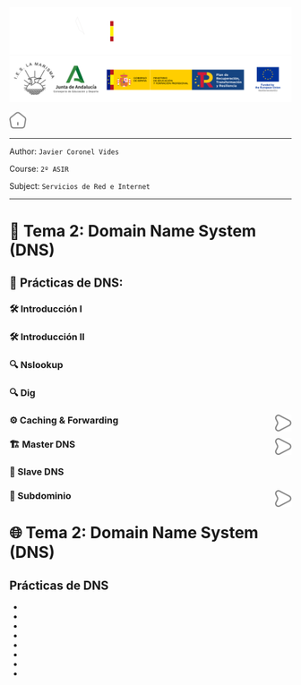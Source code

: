![](/.resGen/_bannerD.png#gh-dark-mode-only)
![](/.resGen/_bannerL.png#gh-light-mode-only)

<a href="/README.md"><img src="/.resGen/_home.svg" width="30"></a>

---

Author: `Javier Coronel Vides`

Course: `2º ASIR`

Subject: `Servicios de Red e Internet`

---

# 📡 Tema 2: Domain Name System (DNS)

## 📝 Prácticas de DNS:

### 🛠 Introducción I
### 🛠 Introducción II
### 🔍 Nslookup
### 🔍 Dig                     
### ⚙️ Caching & Forwarding   <a href="act/5/readme.md"><img src="/.resGen/_arrow.svg" width="30" align="right"></a>
### 🏗 Master DNS              <a href="act/6/readme.md"><img src="/.resGen/_arrow.svg" width="30" align="right"></a>
### 🧩 Slave DNS
### 📂 Subdominio              <a href="act/8/readme.md"><img src="/.resGen/_arrow.svg" width="30" align="right"></a>



# 🌐 Tema 2: Domain Name System (DNS)
##  Prácticas de DNS
- 
- 
- 
- 
- 
- 
- 
- 
